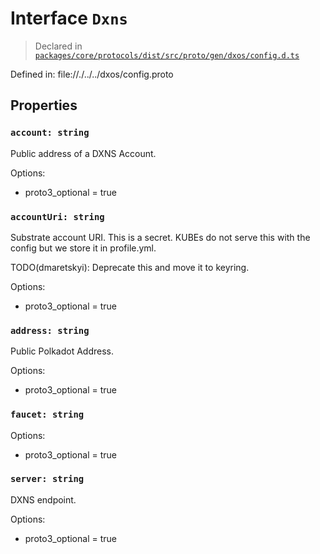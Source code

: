 # Interface `Dxns`
> Declared in [`packages/core/protocols/dist/src/proto/gen/dxos/config.d.ts`]()

Defined in:
   file://./../../dxos/config.proto
## Properties
### `account: string`
Public address of a DXNS Account.

Options:
  - proto3_optional = true
### `accountUri: string`
Substrate account URI. This is a secret.
KUBEs do not serve this with the config but we store it in profile.yml.

TODO(dmaretskyi): Deprecate this and move it to keyring.

Options:
  - proto3_optional = true
### `address: string`
Public Polkadot Address.

Options:
  - proto3_optional = true
### `faucet: string`
Options:
  - proto3_optional = true
### `server: string`
DXNS endpoint.

Options:
  - proto3_optional = true